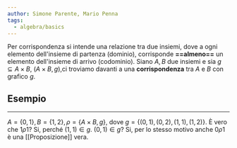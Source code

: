 ```yaml
---
author: Simone Parente, Mario Penna
tags:
  - algebra/basics
---
```

Per corrispondenza si intende una relazione tra due insiemi, dove a ogni elemento dell'insieme di partenza (dominio), corrisponde **==almeno==** un elemento dell'insieme di arrivo (codominio).
Siano $A, B$ due insiemi e sia $g\subseteq A\times B$, $(A \times B, g)$,ci troviamo davanti a una **corrispondenza** tra $A$ e $B$ con grafico $g$.
## Esempio
---
$A = \{0, 1 \}, B = \{1,2 \}, \rho = \{A \times B, g\}$, dove $g = \{ (0,1), (0, 2), (1, 1 ), (1,2) \}$.
È vero che $1 \rho 1$? Si, perché $(1,1 ) \in g$.
$(0, 1) \in g$? Si, per lo stesso motivo anche $0 \rho 1$ è una [[Proposizione]] vera.